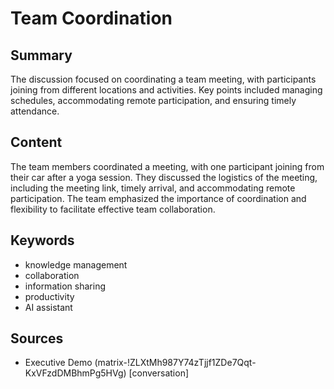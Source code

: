 # Team Coordination

## Summary
The discussion focused on coordinating a team meeting, with participants joining from different locations and activities. Key points included managing schedules, accommodating remote participation, and ensuring timely attendance.

## Content
The team members coordinated a meeting, with one participant joining from their car after a yoga session. They discussed the logistics of the meeting, including the meeting link, timely arrival, and accommodating remote participation. The team emphasized the importance of coordination and flexibility to facilitate effective team collaboration.

## Keywords

- knowledge management
- collaboration
- information sharing
- productivity
- AI assistant

## Sources

- Executive Demo (matrix-!ZLXtMh987Y74zTjjf1ZDe7Qqt-KxVFzdDMBhmPg5HVg) [conversation]